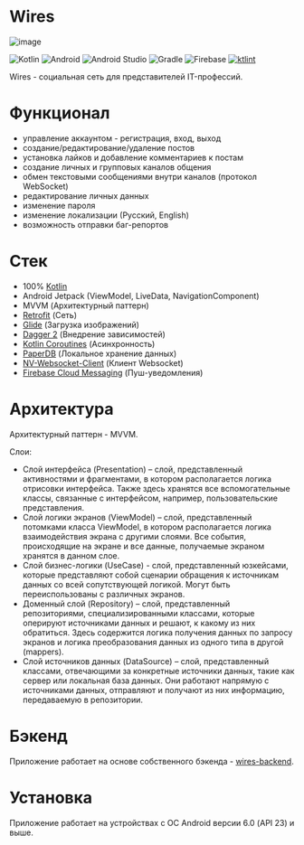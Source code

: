 # Wires

![image](https://res.cloudinary.com/hnp4q7akq/image/upload/v1655150453/Introduction_1_miqfw0.png)

![Kotlin](https://img.shields.io/badge/kotlin-%230095D5.svg?style=for-the-badge&logo=kotlin&logoColor=white)
![Android](https://img.shields.io/badge/Android-3DDC84?style=for-the-badge&logo=android&logoColor=white)
![Android Studio](https://img.shields.io/badge/Android%20Studio-3DDC84.svg?style=for-the-badge&logo=android-studio&logoColor=white)
![Gradle](https://img.shields.io/badge/Gradle-02303A.svg?style=for-the-badge&logo=Gradle&logoColor=white)
![Firebase](https://img.shields.io/badge/Firebase-039BE5?style=for-the-badge&logo=Firebase&logoColor=white)
[![ktlint](https://img.shields.io/badge/code%20style-%E2%9D%A4-FF4081.svg)](https://ktlint.github.io/)

Wires - социальная сеть для представителей IT-профессий.

# Функционал
- управление аккаунтом - регистрация, вход, выход
- создание/редактирование/удаление постов
- установка лайков и добавление комментариев к постам
- создание личных и групповых каналов общения
- обмен текстовыми сообщениями внутри каналов (протокол WebSocket)
- редактирование личных данных
- изменение пароля
- изменение локализации (Русский, English)
- возможность отправки баг-репортов

# Стек
- 100% [Kotlin](https://kotlinlang.org/)
- Android Jetpack (ViewModel, LiveData, NavigationComponent)
- MVVM (Архитектурный паттерн)
- [Retrofit](https://github.com/square/retrofit) (Сеть)
- [Glide](https://github.com/bumptech/glide) (Загрузка изображений)
- [Dagger 2](https://github.com/google/dagger) (Внедрение зависимостей)
- [Kotlin Coroutines](https://github.com/Kotlin/kotlinx.coroutines) (Асинхронность)
- [PaperDB](https://github.com/PaperMC/Paper) (Локальное хранение данных)
- [NV-Websocket-Client](https://github.com/TakahikoKawasaki/nv-websocket-client) (Клиент Websocket)
- [Firebase Cloud Messaging](https://firebase.google.com) (Пуш-уведомления)

# Архитектура
Архитектурный паттерн - MVVM.

Слои:
- Слой интерфейса (Presentation) – слой, представленный активностями и фрагментами, в котором располагается логика отрисовки интерфейса. Также здесь хранятся все вспомогательные классы, связанные с интерфейсом, например, пользовательские представления.
- Слой логики экранов (ViewModel) – слой, представленный потомками класса ViewModel, в котором располагается логика взаимодействия экрана с другими слоями. Все события, происходящие на экране и все данные, получаемые экраном хранятся в данном слое.
- Слой бизнес-логики (UseCase) - слой, представленный юзкейсами, которые представляют собой сценарии обращения к источникам данных со всей сопутствующей логикой. Могут быть переиспользованы с различных экранов.
- Доменный слой (Repository) – слой, представленный репозиториями, специализированными классами, которые оперируют источниками данных и решают, к какому из них обратиться. Здесь содержится логика получения данных по запросу экранов и логика преобразования данных из одного типа в другой (mappers).
- Слой источников данных (DataSource) – слой, представленный классами, отвечающими за конкретные источники данных, такие как сервер или локальная база данных. Они работают напрямую с источниками данных, отправляют и получают из них информацию, передаваемую в репозитории.

# Бэкенд

Приложение работает на основе собственного бэкенда - [wires-backend](https://github.com/MegaR1CK/wires-backend).

# Установка

Приложение работает на устройствах с OC Android версии 6.0 (API 23) и выше.
